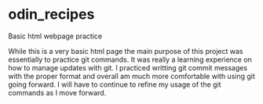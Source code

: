 # odin_recipes
Basic html webpage practice

While this is a very basic html page the main purpose of this project was essentially to practice git commands. It was really a learning experience on how to manage updates with git. I practiced writting git commit messages with the proper format and overall am much more comfortable with using git going forward. I will have to continue to refine my usage of the git commands as I move forward.
